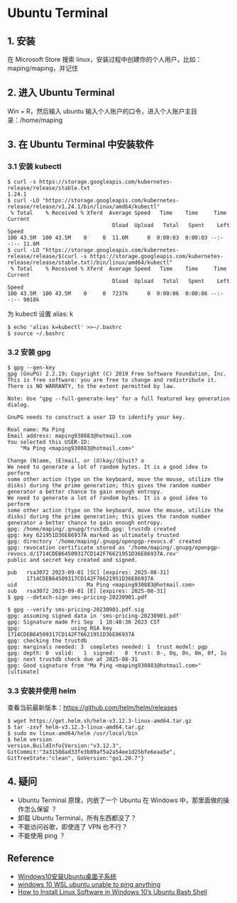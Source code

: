 # Ubuntu Terminal

## 1. 安装
在 Microsoft Store 搜索 linux，安装过程中创建你的个人用户，比如：maping/maping，并记住

## 2. 进入 Ubuntu Terminal
Win + R，然后输入 ubuntu 输入个人账户的口令，进入个人账户主目录：/home/maping

## 3. 在 Ubuntu Terminal 中安装软件

### 3.1 安装 kubectl
```console
$ curl -s https://storage.googleapis.com/kubernetes-release/release/stable.txt
1.24.1
$ curl -LO "https://storage.googleapis.com/kubernetes-release/release/v1.24.1/bin/linux/amd64/kubectl"
 % Total    % Received % Xferd  Average Speed   Time    Time     Time  Current
                                 Dload  Upload   Total   Spent    Left  Speed
100 43.5M  100 43.5M    0     0  11.6M      0  0:00:03  0:00:03 --:--:-- 11.6M
$ curl -LO "https://storage.googleapis.com/kubernetes-release/release/$(curl -s https://storage.googleapis.com/kubernetes-release/release/stable.txt)/bin/linux/amd64/kubectl"
 % Total    % Received % Xferd  Average Speed   Time    Time     Time  Current
                                 Dload  Upload   Total   Spent    Left  Speed
100 43.5M  100 43.5M    0     0  7237k      0  0:00:06  0:00:06 --:--:-- 9018k
```
为 kubectl 设置 alias: k
```console
$ echo 'alias k=kubectl' >>~/.bashrc
$ source ~/.bashrc
```

### 3.2 安装 gpg
```console
$ gpg --gen-key
gpg (GnuPG) 2.2.19; Copyright (C) 2019 Free Software Foundation, Inc.
This is free software: you are free to change and redistribute it.
There is NO WARRANTY, to the extent permitted by law.

Note: Use "gpg --full-generate-key" for a full featured key generation dialog.

GnuPG needs to construct a user ID to identify your key.

Real name: Ma Ping
Email address: maping930883@hotmail.com
You selected this USER-ID:
    "Ma Ping <maping930883@hotmail.com>"

Change (N)ame, (E)mail, or (O)kay/(Q)uit? o
We need to generate a lot of random bytes. It is a good idea to perform
some other action (type on the keyboard, move the mouse, utilize the
disks) during the prime generation; this gives the random number
generator a better chance to gain enough entropy.
We need to generate a lot of random bytes. It is a good idea to perform
some other action (type on the keyboard, move the mouse, utilize the
disks) during the prime generation; this gives the random number
generator a better chance to gain enough entropy.
gpg: /home/maping/.gnupg/trustdb.gpg: trustdb created
gpg: key 621951D36E86937A marked as ultimately trusted
gpg: directory '/home/maping/.gnupg/openpgp-revocs.d' created
gpg: revocation certificate stored as '/home/maping/.gnupg/openpgp-revocs.d/1714CDEB64509317CD142F76621951D36E86937A.rev'
public and secret key created and signed.

pub   rsa3072 2023-09-01 [SC] [expires: 2025-08-31]
      1714CDEB64509317CD142F76621951D36E86937A
uid                      Ma Ping <maping930883@hotmail.com>
sub   rsa3072 2023-09-01 [E] [expires: 2025-08-31]
$ gpg --detach-sign sms-pricing-20230901.pdf

$ gpg --verify sms-pricing-20230901.pdf.sig
gpg: assuming signed data in 'sms-pricing-20230901.pdf'
gpg: Signature made Fri Sep  1 10:48:36 2023 CST
gpg:                using RSA key 1714CDEB64509317CD142F76621951D36E86937A
gpg: checking the trustdb
gpg: marginals needed: 3  completes needed: 1  trust model: pgp
gpg: depth: 0  valid:   1  signed:   0  trust: 0-, 0q, 0n, 0m, 0f, 1u
gpg: next trustdb check due at 2025-08-31
gpg: Good signature from "Ma Ping <maping930883@hotmail.com>" [ultimate]
```
### 3.3 安装并使用 helm
查看当前最新版本：https://github.com/helm/helm/releases
```console
$ wget https://get.helm.sh/helm-v3.12.3-linux-amd64.tar.gz
$ tar -zxvf helm-v3.12.3-linux-amd64.tar.gz
$ sudo mv linux-amd64/helm /usr/local/bin
$ helm version
version.BuildInfo{Version:"v3.12.3", GitCommit:"3a31588ad33fe3b89af5a2a54ee1d25bfe6eaa5e", GitTreeState:"clean", GoVersion:"go1.20.7"}
```

## 4. 疑问
- Ubuntu Terminal 原理，内嵌了一个 Ubuntu 在 Windows 中，那里面做的操作怎么保留 ？
- 卸载 Ubuntu Terminal，所有东西都没了？
- 不能访问谷歌，即使连了 VPN 也不行？
- 不能使用 ping ？

## Reference
- [Windows10安装Ubuntu桌面子系统](https://www.jianshu.com/p/2bcf5eca5fbc)
- [windows 10 WSL ubuntu unable to ping anything](https://superuser.com/questions/1358297/windows-10-wsl-ubuntu-unable-to-ping-anything)
- [How to Install Linux Software in Windows 10’s Ubuntu Bash Shell](https://www.howtogeek.com/261449/how-to-install-linux-software-in-windows-10s-ubuntu-bash-shell/)
